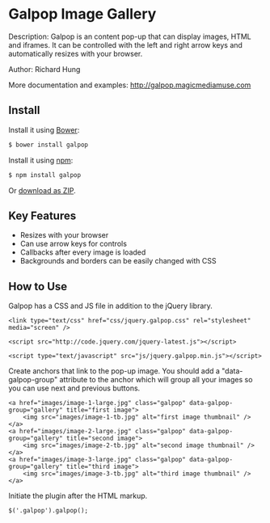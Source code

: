 Galpop Image Gallery
=================

Description: Galpop is an content pop-up that can display images, HTML and iframes. It can be controlled with the left and right arrow keys and automatically resizes with your browser.

Author: Richard Hung

More documentation and examples: http://galpop.magicmediamuse.com

## Install

Install it using [Bower](http://bower.io):

```sh
$ bower install galpop
```

Install it using [npm](https://www.npmjs.org/):

```sh
$ npm install galpop
```

Or [download as ZIP](https://github.com/Richard1320/Galpop/archive/master.zip).

Key Features
--------------------

* Resizes with your browser
* Can use arrow keys for controls
* Callbacks after every image is loaded
* Backgrounds and borders can be easily changed with CSS

How to Use
--------------------

Galpop has a CSS and JS file in addition to the jQuery library.

```
<link type="text/css" href="css/jquery.galpop.css" rel="stylesheet" media="screen" />

<script src="http://code.jquery.com/jquery-latest.js"></script>

<script type="text/javascript" src="js/jquery.galpop.min.js"></script>
```

Create anchors that link to the pop-up image. You should add a "data-galpop-group" attribute to the anchor which will group all your images so you can use next and previous buttons.

```
<a href="images/image-1-large.jpg" class="galpop" data-galpop-group="gallery" title="first image">
	<img src="images/image-1-tb.jpg" alt="first image thumbnail" />
</a>
<a href="images/image-2-large.jpg" class="galpop" data-galpop-group="gallery" title="second image">
	<img src="images/image-2-tb.jpg" alt="second image thumbnail" />
</a>
<a href="images/image-3-large.jpg" class="galpop" data-galpop-group="gallery" title="third image">
	<img src="images/image-3-tb.jpg" alt="third image thumbnail" />
</a>
```

Initiate the plugin after the HTML markup.

```
$('.galpop').galpop();
```
